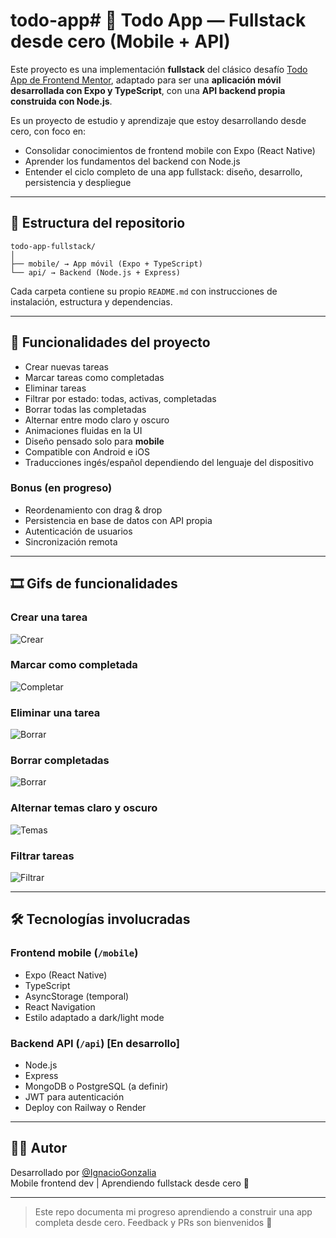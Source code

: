 # todo-app# 🧩 Todo App — Fullstack desde cero (Mobile + API)

Este proyecto es una implementación **fullstack** del clásico desafío [Todo App de Frontend Mentor](https://www.frontendmentor.io/challenges/todo-app-Su1_KokOW), adaptado para ser una **aplicación móvil desarrollada con Expo y TypeScript**, con una **API backend propia construida con Node.js**.

Es un proyecto de estudio y aprendizaje que estoy desarrollando desde cero, con foco en:

- Consolidar conocimientos de frontend mobile con Expo (React Native)
- Aprender los fundamentos del backend con Node.js
- Entender el ciclo completo de una app fullstack: diseño, desarrollo, persistencia y despliegue

---

## 📂 Estructura del repositorio

```
todo-app-fullstack/
│
├── mobile/ → App móvil (Expo + TypeScript)
└── api/ → Backend (Node.js + Express)
```

Cada carpeta contiene su propio `README.md` con instrucciones de instalación, estructura y dependencias.

---

## 🎯 Funcionalidades del proyecto

- Crear nuevas tareas
- Marcar tareas como completadas
- Eliminar tareas
- Filtrar por estado: todas, activas, completadas
- Borrar todas las completadas
- Alternar entre modo claro y oscuro
- Animaciones fluidas en la UI
- Diseño pensado solo para **mobile**
- Compatible con Android e iOS
- Traducciones ingés/español dependiendo del lenguaje del dispositivo

### Bonus (en progreso)

- Reordenamiento con drag & drop
- Persistencia en base de datos con API propia
- Autenticación de usuarios
- Sincronización remota

---


## 🎞️ Gifs de funcionalidades

### Crear una tarea
![Crear](./gifs/create-task.gif)

### Marcar como completada
![Completar](./gifs/complete-task.gif)

### Eliminar una tarea
![Borrar](./gifs/delete-task.gif)

### Borrar completadas
![Borrar](./gifs/clear-completed.gif)

### Alternar temas claro y oscuro
![Temas](./gifs/themes.gif)

### Filtrar tareas
![Filtrar](./gifs/filter.gif)

---

## 🛠️ Tecnologías involucradas

### Frontend mobile (`/mobile`)

- Expo (React Native)
- TypeScript
- AsyncStorage (temporal)
- React Navigation
- Estilo adaptado a dark/light mode

### Backend API (`/api`) [En desarrollo]

- Node.js
- Express
- MongoDB o PostgreSQL (a definir)
- JWT para autenticación
- Deploy con Railway o Render

---

## 👨‍💻 Autor

Desarrollado por [@IgnacioGonzalia](https://github.com/IgnacioGonzalia)  
Mobile frontend dev | Aprendiendo fullstack desde cero 🚀

---

> Este repo documenta mi progreso aprendiendo a construir una app completa desde cero. Feedback y PRs son bienvenidos 🙌
